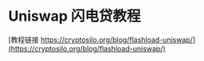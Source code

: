 # Uniswap 闪电贷教程

[教程链接 https://cryptosilo.org/blog/flashload-uniswap/](https://cryptosilo.org/blog/flashload-uniswap/)